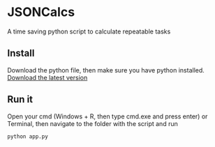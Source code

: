 # JSONCalcs
A time saving python script to calculate repeatable tasks

## Install
Download the python file, then make sure you have python installed. [Download the latest version](https://www.python.org/downloads/)

## Run it
Open your cmd (Windows + R, then type cmd.exe and press enter) or Terminal, then navigate to the folder with the script and run

```bash
python app.py
```
